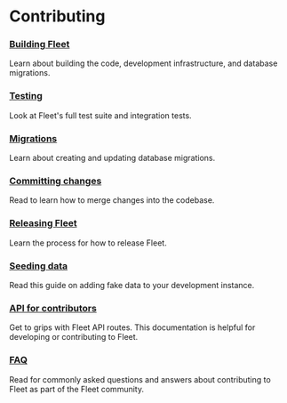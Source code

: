 # Contributing

### [Building Fleet](./Building-Fleet.md) 
Learn about building the code, development infrastructure, and database migrations.

### [Testing](./Testing.md) 
Look at Fleet's full test suite and integration tests.

### [Migrations](./Migrations.md)
Learn about creating and updating database migrations.

### [Committing changes](./Committing-Changes.md) 
Read to learn how to merge changes into the codebase.

### [Releasing Fleet](./Releasing-Fleet.md) 
Learn the process for how to release Fleet.

### [Seeding data](./Seeding-Data.md) 
Read this guide on adding fake data to your development instance.

### [API for contributors](./API-for-contributors.md) 
Get to grips with Fleet API routes. This documentation is helpful for developing or contributing to Fleet.

### [FAQ](./FAQ.md) 
Read for commonly asked questions and answers about contributing to Fleet as part of the Fleet community.
